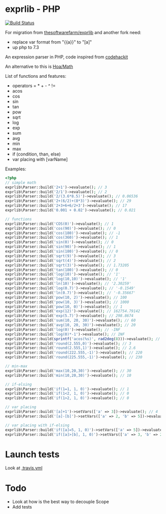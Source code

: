 exprlib - PHP
=============
[![Build Status](https://api.travis-ci.com/JamesGerat/exprlib.svg)](https://travis-ci.com/github/JamesGerat/exprlib)

For migration from  [thesoftwarefarm/exprlib](https://github.com/thesoftwarefarm/exprlib) and another fork need:

- replace var format from "{{a}}" to "[a]"
- up php to 7.3

An expression parser in PHP, code inspired from [codehackit](http://codehackit.blogspot.fr/2011/08/expression-parser-in-php.html)

An alternative to this is [Hoa/Math](https://github.com/hoaproject/Math)

List of functions and features:

- operators = * + - ^ !=
- acos
- cos
- sin
- tan
- pow
- sqrt
- log
- exp
- sum
- avg
- min
- max
- if (condition, than, else)
- var placing with [varName]

Examples:

```php
<?php
// simple math
exprlib\Parser::build('2+1')->evaluate(); // 3
exprlib\Parser::build('2/1')->evaluate(); // 2
exprlib\Parser::build('2/(3.6*8.5)')->evaluate(); // 0.06536
exprlib\Parser::build('2+(6/2)+(8*3)')->evaluate(); // 29
exprlib\Parser::build('2+3+6+6/2+3')->evaluate(); // 17
exprlib\Parser::build('0.001 + 0.02')->evaluate(); // 0.021

// functions
exprlib\Parser::build('COS(0)')->evaluate(); // 1
exprlib\Parser::build('cos(90)')->evaluate(); // 0
exprlib\Parser::build('cos(180)')->evaluate(); // -1
exprlib\Parser::build('cos(360)')->evaluate(); // 1
exprlib\Parser::build('sin(0)')->evaluate(); // 0
exprlib\Parser::build('sin(90)')->evaluate(); // 1
exprlib\Parser::build('sin(180)')->evaluate(); // 0
exprlib\Parser::build('sqrt(9)')->evaluate(); // 3
exprlib\Parser::build('sqrt(4)')->evaluate(); // 2
exprlib\Parser::build('sqrt(3)')->evaluate(); // 1.73205
exprlib\Parser::build('tan(180)')->evaluate(); // 0
exprlib\Parser::build('log(10)')->evaluate(); // '1'
exprlib\Parser::build('log(10,10)')->evaluate(); // '1'
exprlib\Parser::build('ln(10)')->evaluate(); // '2.30259'
exprlib\Parser::build('log(0.7)')->evaluate(); // '-0.1549'
exprlib\Parser::build('ln(0.7)')->evaluate(); // '-0.35667'
exprlib\Parser::build('pow(10, 2)')->evaluate(); // 100
exprlib\Parser::build('pow(10, 3)')->evaluate(); // 1000
exprlib\Parser::build('pow(10, 0)')->evaluate(); // 1
exprlib\Parser::build('exp(12)')->evaluate(); // 162754.79142
exprlib\Parser::build('exp(5.7)')->evaluate(); // 298.8674
exprlib\Parser::build('sum(10, 20, 30)')->evaluate(); // 60
exprlib\Parser::build('avg(10, 20, 30)')->evaluate(); // 20
exprlib\Parser::build('log(0)')->evaluate(); // -INF
exprlib\Parser::build('log(0)*-1')->evaluate(); // INF
exprlib\Parser::build(sprintf('acos(%s)', rad2deg(8)))->evaluate(); // NAN
exprlib\Parser::build('round(2.555,0)')->evaluate(); // 3
exprlib\Parser::build('round(2.555,1)')->evaluate(); // 2.6
exprlib\Parser::build('round(222.555,-1)')->evaluate(); // 220
exprlib\Parser::build('round(225.555,-1)')->evaluate(); // 230

// min-max
exprlib\Parser::build('max(10,20,30)')->evaluate(); // 30
exprlib\Parser::build('min(10,20,30)')->evaluate(); // 10

// if-elsing
exprlib\Parser::build('if(1=1, 1, 0)')->evaluate(); // 1
exprlib\Parser::build('if(1<2, 1, 0)')->evaluate(); // 0
exprlib\Parser::build('if(1>2, 1, 0)')->evaluate(); // 0

// var placing
exprlib\Parser::build('[a]+1')->setVars(['a' => 3])->evaluate(); // 4
exprlib\Parser::build('[a]-[b]')->setVars(['a' => 2, 'b' => 5])->evaluate(); // -3

// var placing with if-elsing
exprlib\Parser::build('if([a]=5, 1, 0)')->setVars(['a' => 5])->evaluate(); // 1
exprlib\Parser::build('if([a]>[b], 1, 0)')->setVars(['a' => 3, 'b' => 2])->evaluate(); // 1
```

# Launch tests

Look at [.travis.yml](.travis.yml)

# Todo

+ Look at how is the best way to decouple Scope
+ Add tests
